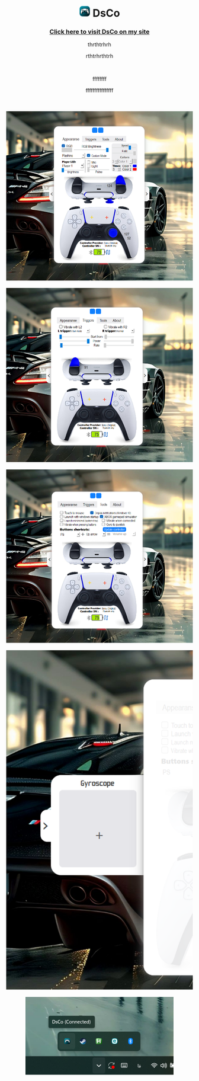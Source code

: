 <h1 align="center"> <img width="30" src="/images/icon.png" alt="DsCo" /> DsCo </h1>
<h3 align="center"> <a href="https://loco81.ir/skills/DsCo"> Click here to visit DsCo on my site </a> </h3>
<p align="center"> thrthtrhrh </p>
<p align="center"> rthtrhrthtrh </p>
<br>
<p align="center"> ffffffff </p>
<p align="center"> ffffffffffffffff </p>
<br>
<br>
<div align="center">
  <img width="700" src="/images/01.png" alt="DsCo" />
</div>
<br>
<div align="center">
  <img width="700" src="/images/02.png" alt="DsCo" />
</div>
<br>
<div align="center">
  <img width="700" src="/images/03.png" alt="DsCo" />
</div>
<br>
<div align="center">
  <img width="700" src="/images/04.png" alt="DsCo" />
</div>
<br>
<div align="center">
  <img width="400" src="/images/05.png" alt="DsCo" />
</div>
